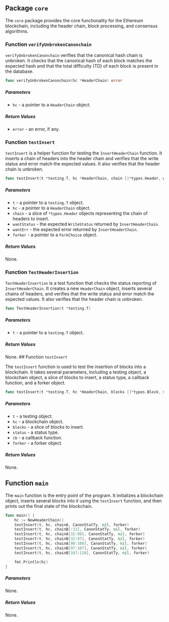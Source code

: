 ## Package `core`

The `core` package provides the core functionality for the Ethereum blockchain, including the header chain, block processing, and consensus algorithms.

### Function `verifyUnbrokenCanonchain`

`verifyUnbrokenCanonchain` verifies that the canonical hash chain is unbroken. It checks that the canonical hash of each block matches the expected hash and that the total difficulty (TD) of each block is present in the database.

```go
func verifyUnbrokenCanonchain(hc *HeaderChain) error
```

##### Parameters

- `hc` - a pointer to a `HeaderChain` object.

##### Return Values

- `error` - an error, if any.

### Function `testInsert`

`testInsert` is a helper function for testing the `InsertHeaderChain` function. It inserts a chain of headers into the header chain and verifies that the write status and error match the expected values. It also verifies that the header chain is unbroken.

```go
func testInsert(t *testing.T, hc *HeaderChain, chain []*types.Header, wantStatus WriteStatus, wantErr error, forker *ForkChoice)
```

##### Parameters

- `t` - a pointer to a `testing.T` object.
- `hc` - a pointer to a `HeaderChain` object.
- `chain` - a slice of `*types.Header` objects representing the chain of headers to insert.
- `wantStatus` - the expected `WriteStatus` returned by `InsertHeaderChain`.
- `wantErr` - the expected error returned by `InsertHeaderChain`.
- `forker` - a pointer to a `ForkChoice` object.

##### Return Values

None.

### Function `TestHeaderInsertion`

`TestHeaderInsertion` is a test function that checks the status reporting of `InsertHeaderChain`. It creates a new `HeaderChain` object, inserts several chains of headers, and verifies that the write status and error match the expected values. It also verifies that the header chain is unbroken.

```go
func TestHeaderInsertion(t *testing.T)
```

##### Parameters

- `t` - a pointer to a `testing.T` object.

##### Return Values

None. ## Function `testInsert`

The `testInsert` function is used to test the insertion of blocks into a blockchain. It takes several parameters, including a testing object, a blockchain object, a slice of blocks to insert, a status type, a callback function, and a forker object.

```go
func testInsert(t *testing.T, hc *HeaderChain, blocks []*types.Block, status uint64, cb func(*types.Block, *HeaderChain), forker ForkChoice)
```

##### Parameters

- `t` - a testing object.
- `hc` - a blockchain object.
- `blocks` - a slice of blocks to insert.
- `status` - a status type.
- `cb` - a callback function.
- `forker` - a forker object.

##### Return Values

None.

## Function `main`

The `main` function is the entry point of the program. It initializes a blockchain object, inserts several blocks into it using the `testInsert` function, and then prints out the final state of the blockchain.

```go
func main() {
	hc := NewHeaderChain()
	testInsert(t, hc, chainA, CanonStatTy, nil, forker)
	testInsert(t, hc, chainB[:32], CanonStatTy, nil, forker)
	testInsert(t, hc, chainA[32:90], CanonStatTy, nil, forker)
	testInsert(t, hc, chainB[32:97], CanonStatTy, nil, forker)
	testInsert(t, hc, chainA[90:100], CanonStatTy, nil, forker)
	testInsert(t, hc, chainB[97:107], CanonStatTy, nil, forker)
	testInsert(t, hc, chainB[107:128], CanonStatTy, nil, forker)

	fmt.Println(hc)
}
```

##### Parameters

None.

##### Return Values

None.